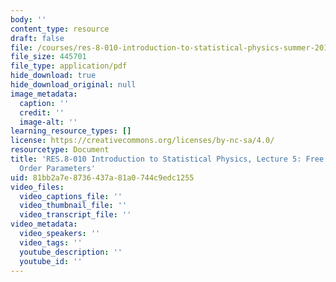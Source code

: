 ```yaml
---
body: ''
content_type: resource
draft: false
file: /courses/res-8-010-introduction-to-statistical-physics-summer-2018/mitres_8_010su18_lec5.pdf
file_size: 445701
file_type: application/pdf
hide_download: true
hide_download_original: null
image_metadata:
  caption: ''
  credit: ''
  image-alt: ''
learning_resource_types: []
license: https://creativecommons.org/licenses/by-nc-sa/4.0/
resourcetype: Document
title: 'RES.8-010 Introduction to Statistical Physics, Lecture 5: Free Energy and
  Order Parameters'
uid: 81bb2a7e-8736-437a-81a0-744c9edc1255
video_files:
  video_captions_file: ''
  video_thumbnail_file: ''
  video_transcript_file: ''
video_metadata:
  video_speakers: ''
  video_tags: ''
  youtube_description: ''
  youtube_id: ''
---
```

